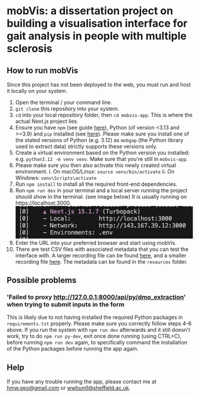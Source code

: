 # mobVis: a dissertation project on building a visualisation interface for gait analysis in people with multiple sclerosis

## How to run mobVis

Since this project has not been deployed to the web, you must run and host it locally on your system.

1. Open the terminal / your command line.
2. `git clone` this repository into your system.
3. `cd` into your local repository folder, then `cd mobvis-app`. This is where the actual Next.js project lies.
4. Ensure you have `npm` (see guide [here](https://docs.npmjs.com/downloading-and-installing-node-js-and-npm)), Python (of version <3.13 and >=3.9) and `pip` installed (see [here](https://www.python.org/downloads/)). Please make sure you install one of the stated versions of Python (e.g. 3.12) as `mobgap` (the Python library used to extract data) strictly supports these versions only.
5. Create a virtual environment based on the Python version you installed: e.g. `python3.12 -m venv venv`. Make sure that you're still in `mobvis-app`.
6. Please make sure you then also activate this newly created virtual environment.
   i. On macOS/Linux: `source venv/bin/activate`
   ii. On Windows: `venv\Scripts\activate`
7. Run `npm install` to install all the required front-end dependencies.
8. Run `npm run dev` in your terminal and a local server running the project should show in the terminal. (see image below) It is usually running on https://localhost:3000.
   <br />
   ![URL in terminal to access the app](resources/url_screenshot.png)
   <br />
9. Enter the URL into your preferred browser and start using mobVis.
10. There are test CSV files with associated metadata that you can test the interface with. A larger recording file can be found [here](https://drive.google.com/file/d/1jAkQli0QtsLrlVSY6r_Uh5ow4U-jhsBG/view?usp=sharing), and a smaller recording file [here](https://drive.google.com/file/d/1jGn1Zm9KASzCb_steYBibl-GjlGZWgYb/view?usp=sharing). The metadata can be found in the `resources` folder.

## Possible problems

### 'Failed to proxy http://127.0.0.1:8000/api/py/dmo_extraction' when trying to submit inputs in the form

This is likely due to not having installed the required Python packages in `requirements.txt` properly. Please make sure you correctly follow steps 4-6 above. If you run the system with `npm run dev` afterwards and it still doesn't work, try to do `npm run py-dev`, exit once done running (using CTRL+C), before running `npm run dev` again, to specifically command the installation of the Python packages before running the app again.

## Help

If you have any trouble running the app, please contact me at hmw.geo@gmail.com or wwhum1@sheffield.ac.uk.

